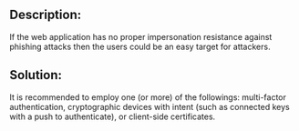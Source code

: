 ## Description:

If the web application has no proper impersonation resistance against phishing attacks then the users could be an easy target for attackers.

## Solution:

It is recommended to employ one (or more) of the followings: multi-factor authentication, cryptographic devices with intent (such as connected keys with a push to authenticate), or client-side certificates.
